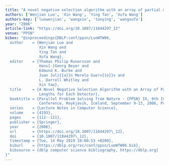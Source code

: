 ```yaml
---
title: "A novel negative selection algorithm with an array of partial matching lengths for each detector"
authors: ['Wenjian Luo', 'Xin Wang', 'Ying Tan', 'Xufa Wang']
authors-key: ['luowenjian', 'wangxin', 'tanying', 'wangxufa']
year: "2006"
article-link: "https://doi.org/10.1007/11844297_12"
venue: "PPSN"
bibex: "@inproceedings{DBLP:conf/ppsn/LuoWTW06,
  author    = {Wenjian Luo and
               Xin Wang and
               Ying Tan and
               Xufa Wang},
  editor    = {Thomas Philip Runarsson and
               Hans{-}Georg Beyer and
               Edmund K. Burke and
               Juan Juli{{a}}n Merelo Guerv{{o}}s and
               L. Darrell Whitley and
               Xin Yao},
  title     = {A Novel Negative Selection Algorithm with an Array of Partial Matching
               Lengths for Each Detector},
  booktitle = {Parallel Problem Solving from Nature - {PPSN} IX, 9th International
               Conference, Reykjavik, Iceland, September 9-13, 2006, Procedings},
  series    = {Lecture Notes in Computer Science},
  volume    = {4193},
  pages     = {112--121},
  publisher = {Springer},
  year      = {2006},
  url       = {https://doi.org/10.1007/11844297\_12},
  doi       = {10.1007/11844297\_12},
  timestamp = {Tue, 14 May 2019 10:00:53 +0200},
  biburl    = {https://dblp.org/rec/conf/ppsn/LuoWTW06.bib},
  bibsource = {dblp computer science bibliography, https://dblp.org}
}"
---
```

